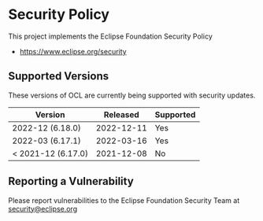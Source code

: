 # Security Policy

This project implements the Eclipse Foundation Security Policy

* https://www.eclipse.org/security

## Supported Versions

These versions of OCL are currently being supported with security updates.

| Version            | Released   | Supported | 
| ------------------ | ---------- | --------- | 
| 2022-12 (6.18.0)   | 2022-12-11 | Yes       | 
| 2022-03 (6.17.1)   | 2022-03-16 | Yes       | 
| < 2021-12 (6.17.0) | 2021-12-08 | No        | 

## Reporting a Vulnerability

Please report vulnerabilities to the Eclipse Foundation Security Team at
security@eclipse.org

